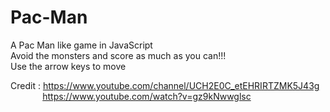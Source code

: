 # Pac-Man
A Pac Man like game in JavaScript    
Avoid the monsters and score as much as you can!!!   
Use the arrow keys to move

Credit : https://www.youtube.com/channel/UCH2E0C_etEHRIRTZMK5J43g     
&nbsp; &nbsp; &nbsp; &nbsp; &nbsp; &nbsp;&nbsp; https://www.youtube.com/watch?v=gz9kNwwglsc

